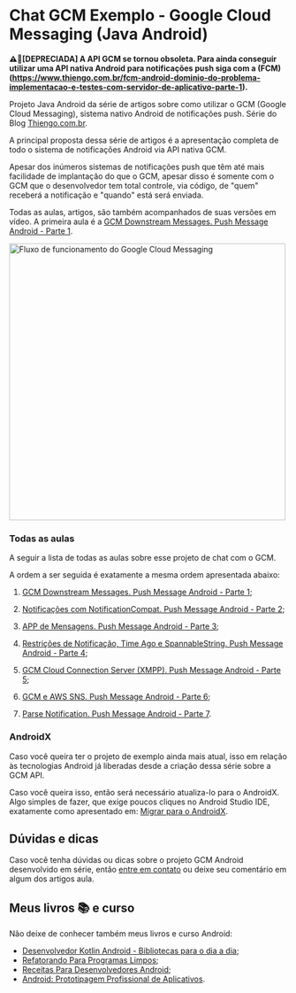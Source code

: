 # Chat GCM Exemplo - Google Cloud Messaging (Java Android)

**⚠🚫[DEPRECIADA] A API GCM se tornou obsoleta. Para ainda conseguir utilizar uma API nativa Android para notificações push siga com a (FCM)(https://www.thiengo.com.br/fcm-android-dominio-do-problema-implementacao-e-testes-com-servidor-de-aplicativo-parte-1).**

Projeto Java Android da série de artigos sobre como utilizar o GCM (Google Cloud Messaging), sistema nativo Android de notificações push. Série do Blog [Thiengo.com.br](https://www.thiengo.com.br).

A principal proposta dessa série de artigos é a apresentação completa de todo o sistema de notificações Android via API nativa GCM.

Apesar dos inúmeros sistemas de notificações push que têm até mais facilidade de implantação do que o GCM, apesar disso é somente com o GCM que o desenvolvedor tem total controle, via código, de "quem" receberá a notificação e "quando" está será enviada.

Todas as aulas, artigos, são também acompanhados de suas versões em vídeo. A primeira aula é a [GCM Downstream Messages. Push Message Android - Parte 1](https://www.thiengo.com.br/gcm-downstream-messages-push-message-android-parte-1).

<img src="https://www.thiengo.com.br/img/post/facebook/650-366/iomg08iiv2j4lc78upnirs2k604648e8a5670fd437a87920eeb9140b94.png" width="500" alt="Fluxo de funcionamento do Google Cloud Messaging">

### Todas as aulas

A seguir a lista de todas as aulas sobre esse projeto de chat com o GCM.

A ordem a ser seguida é exatamente a mesma ordem apresentada abaixo:

1. [GCM Downstream Messages. Push Message Android - Parte 1](https://www.thiengo.com.br/gcm-downstream-messages-push-message-android-parte-1);

2. [Notificações com NotificationCompat. Push Message Android - Parte 2](https://www.thiengo.com.br/notificacoes-com-notificationcompat-push-message-android-parte-2);

3. [APP de Mensagens. Push Message Android - Parte 3](https://www.thiengo.com.br/app-de-mensagens-push-message-android-parte-3);

4. [Restrições de Notificação, Time Ago e SpannableString. Push Message Android - Parte 4](https://www.thiengo.com.br/restricoes-de-notificacao-time-ago-e-spannablestring-push-message-android-parte-4);

5. [GCM Cloud Connection Server (XMPP). Push Message Android - Parte 5](https://www.thiengo.com.br/gcm-cloud-connection-server-xmpp-push-message-android-parte-5);

6. [GCM e AWS SNS. Push Message Android - Parte 6](https://www.thiengo.com.br/gcm-e-aws-sns-push-message-android-parte-6);

7. [Parse Notification. Push Message Android - Parte 7](https://www.thiengo.com.br/parse-notification-push-message-android-parte-7).

### AndroidX

Caso você queira ter o projeto de exemplo ainda mais atual, isso em relação às tecnologias Android já liberadas desde a criação dessa série sobre a GCM API.

Caso você queira isso, então será necessário atualiza-lo para o AndroidX. Algo simples de fazer, que exige poucos cliques no Android Studio IDE, exatamente como apresentado em: [Migrar para o AndroidX](https://developer.android.com/jetpack/androidx/migrate?hl=pt-br).

## Dúvidas e dicas

Caso você tenha dúvidas ou dicas sobre o projeto GCM Android desenvolvido em série, então [entre em contato](https://www.thiengo.com.br/contato) ou deixe seu comentário em algum dos artigos aula.

## Meus livros 📚 e curso

Não deixe de conhecer também meus livros e curso Android:

- [Desenvolvedor Kotlin Android - Bibliotecas para o dia a dia](https://www.thiengo.com.br/livro-desenvolvedor-kotlin-android);
- [Refatorando Para Programas Limpos](https://www.thiengo.com.br/livro-refatorando-para-programas-limpos);
- [Receitas Para Desenvolvedores Android](https://www.thiengo.com.br/livro-receitas-para-desenvolvedores-android);
- [Android: Prototipagem Profissional de Aplicativos](https://www.udemy.com/course/android-prototipagem-profissional-de-aplicativos/?locale=pt_BR&persist_locale=).
